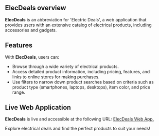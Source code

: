 ## ElecDeals overview

__ElecDeals__ is an abbreviation for 'Electric Deals', a web application that provides users with an extensive catalog of electrical products, including accessories and gadgets.

## Features
With __ElecDeals__, users can:

 - Browse through a wide variety of electrical products.
 - Access detailed product information, including pricing, features, and links to online stores for making purchases.
 - Use filters to narrow down product searches based on criteria such as product type (smartphones, laptops, desktops), item color, and price range.

## Live Web Application
__ElecDeals__ is live and accessible at the following URL: [ElecDeals Web App.](https://elecdeals.pythonanywhere.com)

Explore electrical deals and find the perfect products to suit your needs!